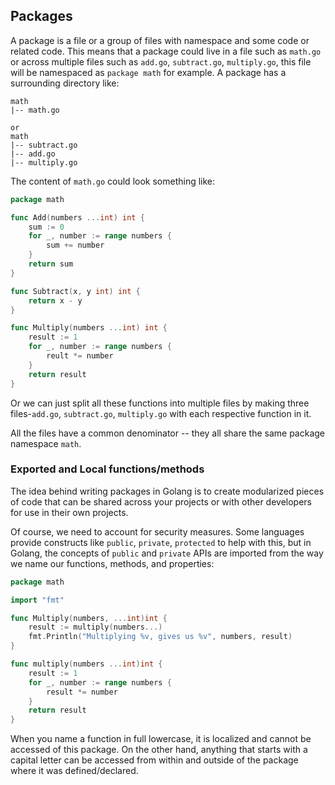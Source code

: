 ## Packages

A package is a file or a group of files with namespace and some code or related code. This means that a package could live in a file such as `math.go` or across multiple files such as `add.go`, `subtract.go`, `multiply.go`, this file will be namespaced as `package math` for example.
A package has a surrounding directory like:
```
math
|-- math.go

or
math
|-- subtract.go
|-- add.go
|-- multiply.go
```

The content of `math.go` could look something like:
```go
package math

func Add(numbers ...int) int {
	sum := 0
	for _, number := range numbers {
		sum += number
	}
	return sum
}

func Subtract(x, y int) int {
	return x - y
}

func Multiply(numbers ...int) int {
	result := 1
	for _, number := range numbers {
		reult *= number
	}
	return result
}
```

Or we can just split all these functions into multiple files by making three files-`add.go`, `subtract.go`, `multiply.go` with each respective function in it.

All the files have a common denominator -- they all share the same package namespace `math`.

### Exported and Local functions/methods
The idea behind writing packages in Golang is to create modularized pieces of code that can be shared across your projects or with other developers for use in their own projects.

Of course, we need to account for security measures. Some languages provide constructs like `public`, `private`, `protected` to help with this, but in Golang, the concepts of `public` and `private` APIs are imported from the way we name our functions, methods, and properties:
```go
package math

import "fmt"

func Multiply(numbers, ...int)int {
	result := multiply(numbers...)
	fmt.Println("Multiplying %v, gives us %v", numbers, result)
}

func multiply(numbers ...int)int {
	result := 1
	for _, number := range numbers {
		result *= number
	}
	return result
}
```

When you name a function in full lowercase, it is localized and cannot be accessed of this package. On the other hand, anything that starts with a capital letter can be accessed from within and outside of the package where it was defined/declared.


